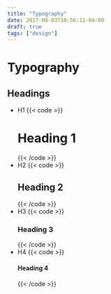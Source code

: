 ```yaml
---
title: "Typography"
date: 2017-08-03T10:56:11-04:00
draft: true
tags: ["design"]
---
```


Typography
===========

Headings
--------
* H1 {{< code >}}<h1>Heading 1</h1>{{< /code >}}
* H2 {{< code >}}<h2>Heading 2</h2>{{< /code >}}
* H3 {{< code >}}<h3>Heading 3</h3>{{< /code >}}
* H4 {{< code >}}<h4>Heading 4</h4>{{< /code >}}
